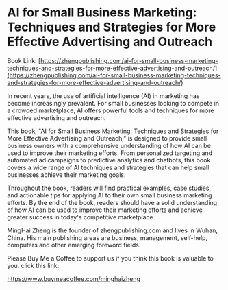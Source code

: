 # AI for Small Business Marketing: Techniques and Strategies for More Effective Advertising and Outreach

Book Link: [https://zhengpublishing.com/ai-for-small-business-marketing-techniques-and-strategies-for-more-effective-advertising-and-outreach/](https://zhengpublishing.com/ai-for-small-business-marketing-techniques-and-strategies-for-more-effective-advertising-and-outreach/)

In recent years, the use of artificial intelligence (AI) in marketing has become increasingly prevalent. For small businesses looking to compete in a crowded marketplace, AI offers powerful tools and techniques for more effective advertising and outreach.

This book, "AI for Small Business Marketing: Techniques and Strategies for More Effective Advertising and Outreach," is designed to provide small business owners with a comprehensive understanding of how AI can be used to improve their marketing efforts. From personalized targeting and automated ad campaigns to predictive analytics and chatbots, this book covers a wide range of AI techniques and strategies that can help small businesses achieve their marketing goals.

Throughout the book, readers will find practical examples, case studies, and actionable tips for applying AI to their own small business marketing efforts. By the end of the book, readers should have a solid understanding of how AI can be used to improve their marketing efforts and achieve greater success in today's competitive marketplace.

MingHai Zheng is the founder of zhengpublishing.com and lives in Wuhan, China. His main publishing areas are business, management, self-help, computers and other emerging foreword fields.

Please Buy Me a Coffee to support us if you think this book is valuable to you. click this link:

https://www.buymeacoffee.com/minghaizheng
